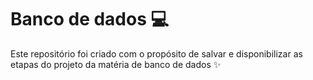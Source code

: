 # Banco de dados 💻
Este repositório foi criado com o propósito de salvar e disponibilizar as etapas do projeto da matéria de banco de dados ✨
